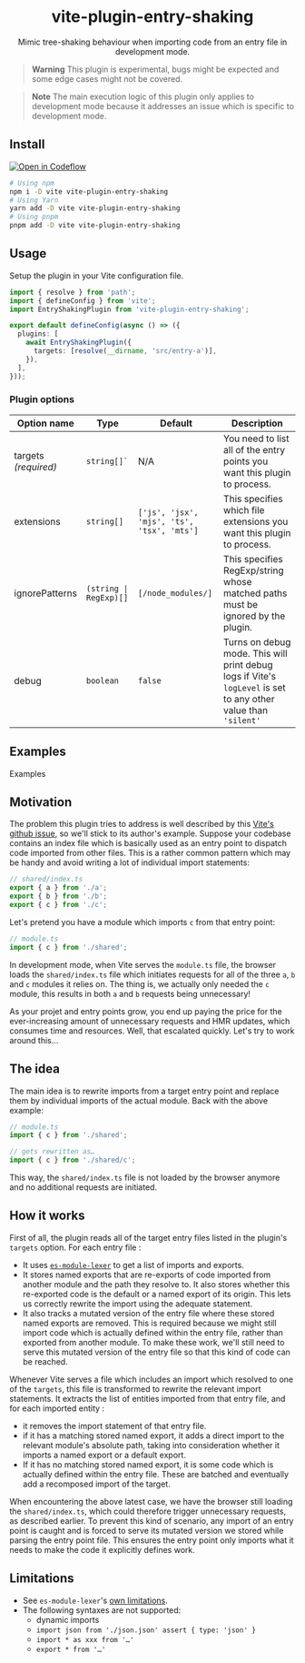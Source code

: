 <h1 align="center">vite-plugin-entry-shaking</h1>

<p align="center">
  Mimic tree-shaking behaviour when importing code from an entry file in development mode.
</p>

> **Warning**
>  This plugin is experimental, bugs might be expected and some edge cases might not be covered.

> **Note**
>  The main execution logic of this plugin only applies to development mode because it addresses an issue which is specific to development mode.

## Install

[![Open in Codeflow](https://developer.stackblitz.com/img/open_in_codeflow.svg)](https:///pr.new/Dschungelabenteuer/vite-plugin-entry-shaking)


```bash
# Using npm
npm i -D vite vite-plugin-entry-shaking
# Using Yarn
yarn add -D vite vite-plugin-entry-shaking
# Using pnpm
pnpm add -D vite vite-plugin-entry-shaking
```

## Usage

Setup the plugin in your Vite configuration file.

```ts
import { resolve } from 'path';
import { defineConfig } from 'vite';
import EntryShakingPlugin from 'vite-plugin-entry-shaking';

export default defineConfig(async () => ({
  plugins: [
    await EntryShakingPlugin({
      targets: [resolve(__dirname, 'src/entry-a')],
    }),
  ],
}));
```

### Plugin options

<table>
  <thead>
    <tr>
      <th>Option name</th>
      <th>Type</th>
      <th>Default</th>
      <th>Description</th>
    </tr>
  </thead>
  <tbody>
    <tr>
      <td>targets <em>(required)</em></td>
      <td><code>string[]`</code></td>
      <td>N/A</td>
      <td>You need to list all of the entry points you want this plugin to process.</td>
    </tr>
    <tr>
      <td>extensions</td>
      <td><code>string[]</code></td>
      <td><code>['js', 'jsx', 'mjs', 'ts', 'tsx', 'mts']</code></td>
      <td>This specifies which file extensions you want this plugin to process.</td>
    </tr>
    <tr>
      <td>ignorePatterns</td>
      <td><code>(string | RegExp)[]</code></td>
      <td><code>[/node_modules/]</code></td>
      <td>This specifies RegExp/string whose matched paths must be ignored by the plugin.</td>
    </tr>
    <tr>
      <td>debug</td>
      <td><code>boolean</code></td>
      <td><code>false</code></td>
      <td>Turns on debug mode. This will print debug logs if Vite's <code>logLevel</code> is set to any other value than <code>'silent'</code></td>
    </tr>
  </tbody>
</table>

## Examples

Examples

## Motivation

The problem this plugin tries to address is well described by this [Vite's github issue](https://github.com/vitejs/vite/issues/8237), so we'll stick to its author's example. Suppose your codebase contains an index file which is basically used as an entry point to dispatch code imported from other files. This is a rather common pattern which may be handy and avoid writing a lot of individual import statements:

```ts
// shared/index.ts
export { a } from './a';
export { b } from './b';
export { c } from './c';
```

Let's pretend you have a module which imports `c` from that entry point:

```ts
// module.ts
import { c } from './shared';
```

In development mode, when Vite serves the `module.ts` file, the browser loads the `shared/index.ts` file which initiates requests for all of the three `a`, `b` and `c` modules it relies on. The thing is, we actually only needed the `c` module, this results in both `a` and `b` requests being unnecessary!

As your projet and entry points grow, you end up paying the price for the ever-increasing amount of unnecessary requests and HMR updates, which consumes time and resources. Well, that escalated quickly. Let's try to work around this…

## The idea

The main idea is to rewrite imports from a target entry point and replace them by individual imports of the actual module. Back with the above example:

```ts
// module.ts
import { c } from './shared';

// gets rewritten as…
import { c } from './shared/c';
```

This way, the `shared/index.ts` file is not loaded by the browser anymore and no additional requests are initiated.

## How it works

First of all, the plugin reads all of the target entry files listed in the plugin's `targets` option. For each entry file :
* It uses [`es-module-lexer`](https://github.com/guybedford/es-module-lexer) to get a list of imports and exports.
* It stores named exports that are re-exports of code imported from another module and the path they resolve to. It also stores whether this re-exported code is the default or a named export of its origin. This lets us correctly rewrite the import using the adequate statement.
* It also tracks a mutated version of the entry file where these stored named exports are removed. This is required because we might still import code which is actually defined within the entry file, rather than exported from another module. To make these work, we'll still need to serve this mutated version of the entry file so that this kind of code can be reached.

Whenever Vite serves a file which includes an import which resolved to one of the `targets`, this file is transformed to rewrite the relevant import statements. It extracts the list of entities imported from that entry file, and for each imported entity :
* it removes the import statement of that entry file.
* if it has a matching stored named export, it adds a direct import to the relevant module's absolute path, taking into consideration whether it imports a named export or a default export.
* If it has no matching stored named export, it is some code which is actually defined within the entry file. These are batched and eventually add a recomposed import of the target.

When encountering the above latest case, we have the browser still loading the `shared/index.ts`, which could therefore trigger unnecessary requests, as described earlier. To prevent this kind of scenario, any import of an entry point is caught and is forced to serve its mutated version we stored while parsing the entry point file. This ensures the entry point only imports what it needs to make the code it explicitly defines work.

## Limitations
* See `es-module-lexer`'s [own limitations](https://github.com/guybedford/es-module-lexer#limitations).
* The following syntaxes are not supported:
  * dynamic imports
  * `import json from './json.json' assert { type: 'json' }`
  * `import * as xxx from '…'`
  * `export * from '…'`